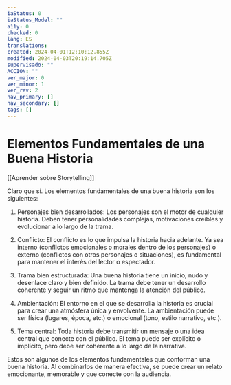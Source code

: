```yaml
---
iaStatus: 0
iaStatus_Model: ""
a11y: 0
checked: 0
lang: ES
translations: 
created: 2024-04-01T12:10:12.855Z
modified: 2024-04-03T20:19:14.705Z
supervisado: ""
ACCION: ""
ver_major: 0
ver_minor: 1
ver_rev: 2
nav_primary: []
nav_secondary: []
tags: []
---
```

# Elementos Fundamentales de una Buena Historia

[[Aprender sobre Storytelling]]

Claro que sí. Los elementos fundamentales de una buena historia son los siguientes:

1. Personajes bien desarrollados: Los personajes son el motor de cualquier historia. Deben tener personalidades complejas, motivaciones creíbles y evolucionar a lo largo de la trama.

2. Conflicto: El conflicto es lo que impulsa la historia hacia adelante. Ya sea interno (conflictos emocionales o morales dentro de los personajes) o externo (conflictos con otros personajes o situaciones), es fundamental para mantener el interés del lector o espectador.

3. Trama bien estructurada: Una buena historia tiene un inicio, nudo y desenlace claro y bien definido. La trama debe tener un desarrollo coherente y seguir un ritmo que mantenga la atención del público.

4. Ambientación: El entorno en el que se desarrolla la historia es crucial para crear una atmósfera única y envolvente. La ambientación puede ser física (lugares, época, etc.) o emocional (tono, estilo narrativo, etc.).

5. Tema central: Toda historia debe transmitir un mensaje o una idea central que conecte con el público. El tema puede ser explícito o implícito, pero debe ser coherente a lo largo de la narrativa.

Estos son algunos de los elementos fundamentales que conforman una buena historia. Al combinarlos de manera efectiva, se puede crear un relato emocionante, memorable y que conecte con la audiencia.
